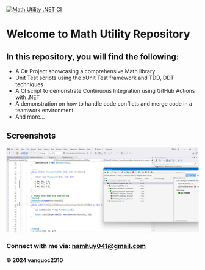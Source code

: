 [![Math Utility .NET CI](https://github.com/vanquoc2310/math-util-csharp/actions/workflows/dotnet.yml/badge.svg)](https://github.com/vanquoc2310/math-util-csharp/actions/workflows/dotnet.yml)

# Welcome to Math Utility Repository

## In this repository, you will find the following:

* A C# Project showcasing a comprehensive Math library 
* Unit Test scripts using the xUnit Test framework and TDD, DDT techniques
* A CI script to demonstrate Continuous Integration using GitHub Actions with .NET
* A demonstration on how to handle code conflicts and merge code in a teamwork environment
* And more...

## Screenshots
![Source code and test script](https://github.com/vanquoc2310/math-util-csharp/blob/main/screenshots/SourceCodeAndUnitTest.png)

### Connect with me via: namhuy041@gmail.com

#### &#169; 2024 vanquoc2310
